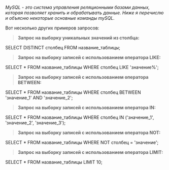 *MySQL - это система управления реляционными базами данных, которая позволяет хранить и обрабатывать данные. Ниже я перечислю и объясню некоторые основные команды mySQL.*

Вот несколько других примеров запросов:

>**Запрос на выборку уникальных значений из столбца:**

SELECT DISTINCT столбец FROM название_таблицы;

>**Запрос на выборку записей с использованием оператора LIKE:**

SELECT * FROM название_таблицы WHERE столбец LIKE 'значение%';

>**Запрос на выборку записей с использованием оператора BETWEEN:**

SELECT * FROM название_таблицы WHERE столбец BETWEEN 'значение_1' AND 'значение_2';

>**Запрос на выборку записей с использованием оператора IN:**

SELECT * FROM название_таблицы WHERE столбец IN ('значение_1', 'значение_2', 'значение_3');

>**Запрос на выборку записей с использованием оператора NOT:**

SELECT * FROM название_таблицы WHERE NOT столбец = 'значение';

>**Запрос на выборку записей с использованием оператора LIMIT:**

SELECT * FROM название_таблицы LIMIT 10;

